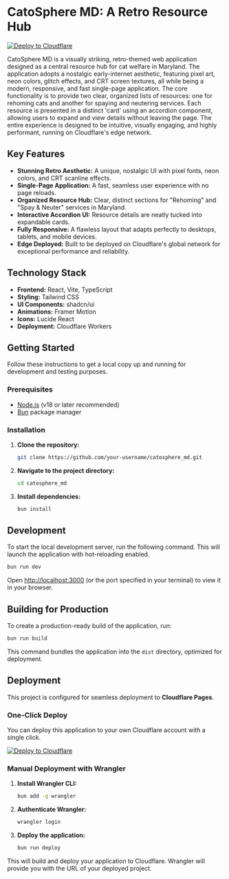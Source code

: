 # CatoSphere MD: A Retro Resource Hub

[![Deploy to Cloudflare](https://deploy.workers.cloudflare.com/button)](https://deploy.workers.cloudflare.com/?url=https://github.com/Kodingsnake/generated-app-20251008-001318)

CatoSphere MD is a visually striking, retro-themed web application designed as a central resource hub for cat welfare in Maryland. The application adopts a nostalgic early-internet aesthetic, featuring pixel art, neon colors, glitch effects, and CRT screen textures, all while being a modern, responsive, and fast single-page application. The core functionality is to provide two clear, organized lists of resources: one for rehoming cats and another for spaying and neutering services. Each resource is presented in a distinct 'card' using an accordion component, allowing users to expand and view details without leaving the page. The entire experience is designed to be intuitive, visually engaging, and highly performant, running on Cloudflare's edge network.

## Key Features

-   **Stunning Retro Aesthetic:** A unique, nostalgic UI with pixel fonts, neon colors, and CRT scanline effects.
-   **Single-Page Application:** A fast, seamless user experience with no page reloads.
-   **Organized Resource Hub:** Clear, distinct sections for "Rehoming" and "Spay & Neuter" services in Maryland.
-   **Interactive Accordion UI:** Resource details are neatly tucked into expandable cards.
-   **Fully Responsive:** A flawless layout that adapts perfectly to desktops, tablets, and mobile devices.
-   **Edge Deployed:** Built to be deployed on Cloudflare's global network for exceptional performance and reliability.

## Technology Stack

-   **Frontend:** React, Vite, TypeScript
-   **Styling:** Tailwind CSS
-   **UI Components:** shadcn/ui
-   **Animations:** Framer Motion
-   **Icons:** Lucide React
-   **Deployment:** Cloudflare Workers

## Getting Started

Follow these instructions to get a local copy up and running for development and testing purposes.

### Prerequisites

-   [Node.js](https://nodejs.org/) (v18 or later recommended)
-   [Bun](https://bun.sh/) package manager

### Installation

1.  **Clone the repository:**
    ```sh
    git clone https://github.com/your-username/catosphere_md.git
    ```
2.  **Navigate to the project directory:**
    ```sh
    cd catosphere_md
    ```
3.  **Install dependencies:**
    ```sh
    bun install
    ```

## Development

To start the local development server, run the following command. This will launch the application with hot-reloading enabled.

```sh
bun run dev
```

Open [http://localhost:3000](http://localhost:3000) (or the port specified in your terminal) to view it in your browser.

## Building for Production

To create a production-ready build of the application, run:

```sh
bun run build
```

This command bundles the application into the `dist` directory, optimized for deployment.

## Deployment

This project is configured for seamless deployment to **Cloudflare Pages**.

### One-Click Deploy

You can deploy this application to your own Cloudflare account with a single click.

[![Deploy to Cloudflare](https://deploy.workers.cloudflare.com/button)](https://deploy.workers.cloudflare.com/?url=https://github.com/Kodingsnake/generated-app-20251008-001318)

### Manual Deployment with Wrangler

1.  **Install Wrangler CLI:**
    ```sh
    bun add -g wrangler
    ```
2.  **Authenticate Wrangler:**
    ```sh
    wrangler login
    ```
3.  **Deploy the application:**
    ```sh
    bun run deploy
    ```

This will build and deploy your application to Cloudflare. Wrangler will provide you with the URL of your deployed project.